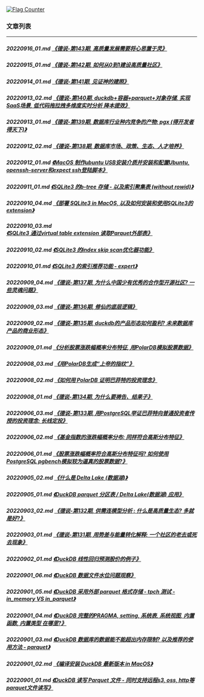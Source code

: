 <a rel="nofollow" href="http://info.flagcounter.com/h9V1"  ><img src="http://s03.flagcounter.com/count/h9V1/bg_FFFFFF/txt_000000/border_CCCCCC/columns_2/maxflags_12/viewers_0/labels_0/pageviews_0/flags_0/"  alt="Flag Counter"  border="0"  ></a>  
  
### 文章列表  
----  
##### 20220916_01.md   [《德说-第143期, 高质量发展需要将心思置于灵》](20220916_01.md)  
##### 20220915_01.md   [《德说-第142期, 如何从0到1建设高质量社区》](20220915_01.md)  
##### 20220914_01.md   [《德说-第141期, 见证神的建照》](20220914_01.md)  
##### 20220913_02.md   [《德说-第140期, duckdb+容器+parquet+对象存储, 实现SaaS场景, 低代码拖拉拽多维度实时分析 降本提效》](20220913_02.md)  
##### 20220913_01.md   [《德说-第139期, 数据库行业种内竞争的产物: pgx (得开发者得天下)》](20220913_01.md)  
##### 20220912_02.md   [《德说-第138期, 数据库市场、政策、生态、人才培养》](20220912_02.md)  
##### 20220912_01.md   [《MacOS 制作ubuntu USB安装介质并安装和配置Ubuntu, openssh-server和expect ssh登陆脚本》](20220912_01.md)  
##### 20220911_01.md   [《SQLite3 的b-tree 存储 - 以及索引聚集表 (without rowid)》](20220911_01.md)  
##### 20220910_04.md   [《部署 SQLite3 in MacOS, 以及如何安装和使用SQLite3的extension》](20220910_04.md)  
##### 20220910_03.md   [《SQLite3 通过virtual table extension 读取Parquet外部表》](20220910_03.md)  
##### 20220910_02.md   [《SQLite3 的index skip scan优化器功能》](20220910_02.md)  
##### 20220910_01.md   [《SQLite3 的索引推荐功能 - expert》](20220910_01.md)  
##### 20220909_04.md   [《德说-第137期, 为什么中国少有优秀的合作型开源社区? 一些灵魂问题》](20220909_04.md)  
##### 20220909_03.md   [《德说-第136期, 修仙的底层逻辑》](20220909_03.md)  
##### 20220909_02.md   [《德说-第135期, duckdb的产品形态如何盈利? 未来数据库产品的商业形态》](20220909_02.md)  
##### 20220909_01.md   [《分析股票涨跌幅概率分布特征, 用PolarDB模拟股票数据》](20220909_01.md)  
##### 20220908_03.md   [《用PolarDB生成“上帝的指纹”》](20220908_03.md)  
##### 20220908_02.md   [《如何用 PolarDB 证明巴菲特的投资理念》](20220908_02.md)  
##### 20220908_01.md   [《德说-第134期, 为什么要祷告、结果子》](20220908_01.md)  
##### 20220906_03.md   [《德说-第133期, 用PostgreSQL举证巴菲特向普通投资者传授的投资理念: 长线定投》](20220906_03.md)  
##### 20220906_02.md   [《基金指数的涨跌幅概率分布: 同样符合高斯分布特征》](20220906_02.md)  
##### 20220906_01.md   [《股票涨跌幅概率符合高斯分布特征吗? 如何使用PostgreSQL pgbench模拟较为逼真的股票数据?》](20220906_01.md)  
##### 20220905_02.md   [《什么是 Delta Lake (数据湖)》](20220905_02.md)  
##### 20220905_01.md   [《DuckDB parquet 分区表 / Delta Lake(数据湖) 应用》](20220905_01.md)  
##### 20220903_02.md   [《德说-第132期, 供需连模型分析 : 什么是高质量生态? 多就是好?》](20220903_02.md)  
##### 20220903_01.md   [《德说-第131期, 用势差与能量转化解释: 一个社区的老去或死去现象》](20220903_01.md)  
##### 20220902_01.md   [《DuckDB 线性回归预测股价的例子》](20220902_01.md)  
##### 20220901_06.md   [《DuckDB 数据文件水位问题观察》](20220901_06.md)  
##### 20220901_05.md   [《DuckDB 采用外部 parquet 格式存储 - tpch 测试 - in_memory VS in_parquet》](20220901_05.md)  
##### 20220901_04.md   [《DuckDB 完整的PRAGMA, setting, 系统表, 系统视图, 内置函数, 内置类型 在哪里?》](20220901_04.md)  
##### 20220901_03.md   [《DuckDB 数据库的数据能不能超出内存限制? 以及推荐的使用方法 - parquet》](20220901_03.md)  
##### 20220901_02.md   [《编译安装 DuckDB 最新版本 in MacOS》](20220901_02.md)  
##### 20220901_01.md   [《DuckDB 读写 Parquet 文件 - 同时支持远程s3, oss, http等parquet文件读写》](20220901_01.md)  
